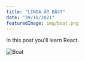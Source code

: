 ```yaml
---
title: "LINDA ÄR BÄST"
date: "39/10/2021"
featuredImage: img/boat.png
---
```


In this post you'll learn React.

![Boat](img/boat.png)